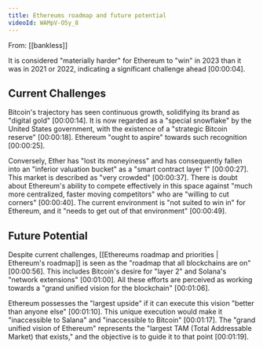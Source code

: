 ```yaml
---
title: Ethereums roadmap and future potential
videoId: WAMpV-O5y_8
---
```


From: [[bankless]] <br/> 

It is considered "materially harder" for Ethereum to "win" in 2023 than it was in 2021 or 2022, indicating a significant challenge ahead <a class="yt-timestamp" data-t="00:00:04">[00:00:04]</a>.

## Current Challenges

Bitcoin's trajectory has seen continuous growth, solidifying its brand as "digital gold" <a class="yt-timestamp" data-t="00:00:14">[00:00:14]</a>. It is now regarded as a "special snowflake" by the United States government, with the existence of a "strategic Bitcoin reserve" <a class="yt-timestamp" data-t="00:00:18">[00:00:18]</a>. Ethereum "ought to aspire" towards such recognition <a class="yt-timestamp" data-t="00:00:25">[00:00:25]</a>.

Conversely, Ether has "lost its moneyiness" and has consequently fallen into an "inferior valuation bucket" as a "smart contract layer 1" <a class="yt-timestamp" data-t="00:00:27">[00:00:27]</a>. This market is described as "very crowded" <a class="yt-timestamp" data-t="00:00:37">[00:00:37]</a>. There is doubt about Ethereum's ability to compete effectively in this space against "much more centralized, faster moving competitors" who are "willing to cut corners" <a class="yt-timestamp" data-t="00:00:40">[00:00:40]</a>. The current environment is "not suited to win in" for Ethereum, and it "needs to get out of that environment" <a class="yt-timestamp" data-t="00:00:49">[00:00:49]</a>.

## Future Potential

Despite current challenges, [[Ethereums roadmap and priorities | Ethereum's roadmap]] is seen as the "roadmap that all blockchains are on" <a class="yt-timestamp" data-t="00:00:56">[00:00:56]</a>. This includes Bitcoin's desire for "layer 2" and Solana's "network extensions" <a class="yt-timestamp" data-t="00:01:00">[00:01:00]</a>. All these efforts are perceived as working towards a "grand unified vision for the blockchain" <a class="yt-timestamp" data-t="00:01:06">[00:01:06]</a>.

Ethereum possesses the "largest upside" if it can execute this vision "better than anyone else" <a class="yt-timestamp" data-t="00:01:10">[00:01:10]</a>. This unique execution would make it "inaccessible to Salana" and "inaccessible to Bitcoin" <a class="yt-timestamp" data-t="00:01:17">[00:01:17]</a>. The "grand unified vision of Ethereum" represents the "largest TAM (Total Addressable Market) that exists," and the objective is to guide it to that point <a class="yt-timestamp" data-t="00:01:19">[00:01:19]</a>.